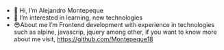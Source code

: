 - 👋 Hi, I’m Alejandro Montepeque
- 👀 I’m interested in learning, new technologies
- 😎About me
I’m Frontend development with experience in technologies such as alpine, javascrip, jquery among other, if you want to know more about me visit, https://github.com/Montepeque18
<!---
jonathan-montepeque-dev/jonathan-montepeque-dev is a ✨ special ✨ repository because its `README.md` (this file) appears on your GitHub profile.
You can click the Preview link to take a look at your changes.
--->
